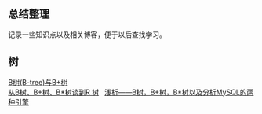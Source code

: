 ## 总结整理
记录一些知识点以及相关博客，便于以后查找学习。

## 树
[B树(B-tree)与B+树](http://blog.csdn.net/guoziqing506/article/details/64122287)  
[从B树、B+树、B*树谈到R 树](http://blog.csdn.net/v_july_v/article/details/6530142)  
[浅析——B树，B+树，B*树以及分析MySQL的两种引擎](http://blog.csdn.net/qq_26768741/article/details/53164202)


